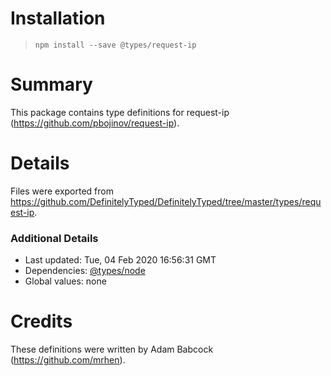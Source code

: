 # Installation
> `npm install --save @types/request-ip`

# Summary
This package contains type definitions for request-ip (https://github.com/pbojinov/request-ip).

# Details
Files were exported from https://github.com/DefinitelyTyped/DefinitelyTyped/tree/master/types/request-ip.

### Additional Details
 * Last updated: Tue, 04 Feb 2020 16:56:31 GMT
 * Dependencies: [@types/node](https://npmjs.com/package/@types/node)
 * Global values: none

# Credits
These definitions were written by Adam Babcock (https://github.com/mrhen).
